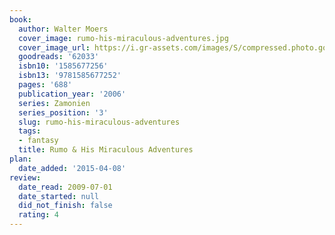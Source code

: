 ```yaml
---
book:
  author: Walter Moers
  cover_image: rumo-his-miraculous-adventures.jpg
  cover_image_url: https://i.gr-assets.com/images/S/compressed.photo.goodreads.com/books/1348657010l/62033.jpg
  goodreads: '62033'
  isbn10: '1585677256'
  isbn13: '9781585677252'
  pages: '688'
  publication_year: '2006'
  series: Zamonien
  series_position: '3'
  slug: rumo-his-miraculous-adventures
  tags:
  - fantasy
  title: Rumo & His Miraculous Adventures
plan:
  date_added: '2015-04-08'
review:
  date_read: 2009-07-01
  date_started: null
  did_not_finish: false
  rating: 4
---
```

